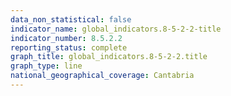 ```yaml
---
data_non_statistical: false
indicator_name: global_indicators.8-5-2-2-title
indicator_number: 8.5.2.2
reporting_status: complete
graph_title: global_indicators.8-5-2-2.title
graph_type: line
national_geographical_coverage: Cantabria
---
```


